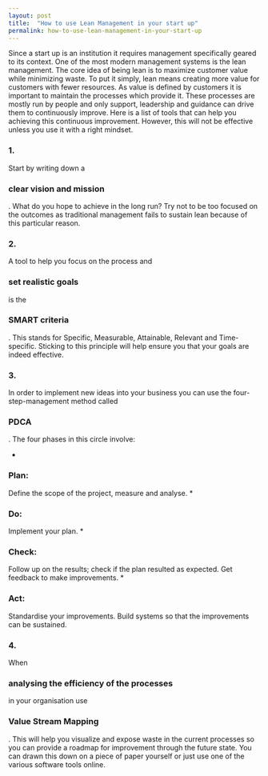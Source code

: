 ```yaml
---
layout: post
title:  "How to use Lean Management in your start up"
permalink: how-to-use-lean-management-in-your-start-up
---
```

Since a start up is an institution it requires management specifically geared
to its context. One of the most modern management systems is the lean
management. The core idea of being lean is to maximize customer value while
minimizing waste. To put it simply, lean means creating more value for
customers with fewer resources. As value is defined by customers it is
important to maintain the processes which provide it. These processes are
mostly run by people and only support, leadership and guidance can drive them
to continuously improve. Here is a list of tools that can help you achieving
this continuous improvement. However, this will not be effective unless you
use it with a right mindset.

### 1\.

Start by writing down a 

### clear vision and mission

. What do you hope to achieve in the long run? Try not to be too focused on the outcomes as traditional management fails to sustain lean because of this particular reason. 

### 2\.

A tool to help you focus on the process and 

### set realistic goals

is the 

### SMART criteria

. This stands for Specific, Measurable, Attainable, Relevant and Time-specific. Sticking to this principle will help ensure you that your goals are indeed effective. 

### 3\.

In order to implement new ideas into your business you can use the four-step-management method called 

### PDCA

. The four phases in this circle involve: 

* 

### Plan:

Define the scope of the project, measure and analyse. 
* 

### Do:

Implement your plan. 
* 

### Check:

Follow up on the results; check if the plan resulted as expected. Get feedback to make improvements. 
* 

### Act:

Standardise your improvements. Build systems so that the improvements can be sustained. 

### 4\.

When 

### analysing the efficiency of the processes

in your organisation use 

### Value Stream Mapping

. This will help you visualize and expose waste in the current processes so you can provide a roadmap for improvement through the future state. You can drawn this down on a piece of paper yourself or just use one of the various software tools online.

